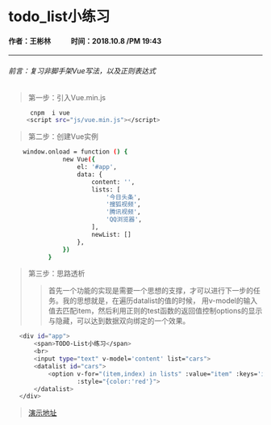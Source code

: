 # todo_list小练习
#### 作者：王彬林 &nbsp;&nbsp; &nbsp; &nbsp; &nbsp; &nbsp;   时间：2018.10.8 /PM 19:43

-------------------------------------------------------------------------
###### 前言：复习非脚手架Vue写法，以及正则表达式
>第一步：引入Vue.min.js

```bash
      cnpm  i vue
     <script src="js/vue.min.js"></script>
```
>
>第二步：创建Vue实例

```bash
    window.onload = function () {
               new Vue({
                   el: '#app',
                   data: {
                       content: '',
                       lists: [
                           '今日头条',
                           '搜狐视频',
                           '腾讯视频',
                           'QQ浏览器',
                       ],
                       newList: []
                   },
               })
           }
```
>第三步：思路透析
>>首先一个功能的实现是需要一个思想的支撑，才可以进行下一步的任务。我的思想就是，在遍历datalist的值的时候，
用v-model的输入值去匹配item，然后利用正则的test函数的返回值控制options的显示与隐藏，可以达到数据双向绑定的一个效果。

```bash
   <div id="app">
       <span>TODO-List小练习</span>
       <br>
       <input type="text" v-model='content' list="cars">
       <datalist id="cars">
           <option v-for="(item,index) in lists" :value="item" :keys='index' v-show="/content/.test(item)"
                   :style="{color:'red'}">
       </datalist>
   </div>
```
>[演示地址](Tools/todolist)
